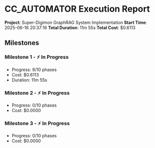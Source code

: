 # CC_AUTOMATOR Execution Report

**Project**: Super-Digimon GraphRAG System Implementation
**Start Time**: 2025-06-16 20:37:16
**Total Duration**: 11m 55s
**Total Cost**: $0.6113

## Milestones

### Milestone 1 - ⚡ In Progress
- Progress: 9/10 phases
- Cost: $0.6113
- Duration: 11m 55s

### Milestone 2 - ⚡ In Progress
- Progress: 0/10 phases
- Cost: $0.0000

### Milestone 3 - ⚡ In Progress
- Progress: 0/10 phases
- Cost: $0.0000